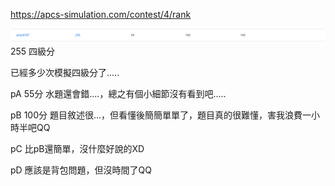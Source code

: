 https://apcs-simulation.com/contest/4/rank

![alt text](image.png)
255 四級分

已經多少次模擬四級分了.....

pA 55分 水題還會錯....，總之有個小細節沒有看到吧.....

pB 100分 題目敘述很...，但看懂後簡簡單單了，題目真的很難懂，害我浪費一小時半吧QQ

pC 比pB還簡單，沒什麼好說的XD

pD 應該是背包問題，但沒時間了QQ